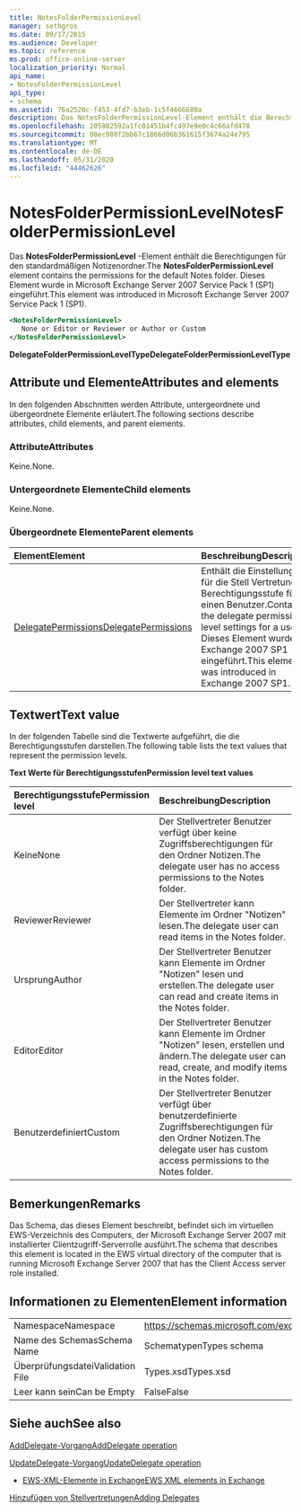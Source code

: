 ```yaml
---
title: NotesFolderPermissionLevel
manager: sethgros
ms.date: 09/17/2015
ms.audience: Developer
ms.topic: reference
ms.prod: office-online-server
localization_priority: Normal
api_name:
- NotesFolderPermissionLevel
api_type:
- schema
ms.assetid: 76a2520c-f453-4fd7-b3eb-1c5f4666680a
description: Das NotesFolderPermissionLevel-Element enthält die Berechtigungen für den standardmäßigen Notizenordner. Dieses Element wurde in Microsoft Exchange Server 2007 Service Pack 1 (SP1) eingeführt.
ms.openlocfilehash: 205802592a1fc01451b4fc497e9e0c4c66afd478
ms.sourcegitcommit: 88ec988f2bb67c1866d06b361615f3674a24e795
ms.translationtype: MT
ms.contentlocale: de-DE
ms.lasthandoff: 05/31/2020
ms.locfileid: "44462626"
---
```

# <a name="notesfolderpermissionlevel"></a><span data-ttu-id="b7867-104">NotesFolderPermissionLevel</span><span class="sxs-lookup"><span data-stu-id="b7867-104">NotesFolderPermissionLevel</span></span>

<span data-ttu-id="b7867-105">Das **NotesFolderPermissionLevel** -Element enthält die Berechtigungen für den standardmäßigen Notizenordner.</span><span class="sxs-lookup"><span data-stu-id="b7867-105">The **NotesFolderPermissionLevel** element contains the permissions for the default Notes folder.</span></span> <span data-ttu-id="b7867-106">Dieses Element wurde in Microsoft Exchange Server 2007 Service Pack 1 (SP1) eingeführt.</span><span class="sxs-lookup"><span data-stu-id="b7867-106">This element was introduced in Microsoft Exchange Server 2007 Service Pack 1 (SP1).</span></span> 
  
```xml
<NotesFolderPermissionLevel>
   None or Editor or Reviewer or Author or Custom
</NotesFolderPermissionLevel>
```

 <span data-ttu-id="b7867-107">**DelegateFolderPermissionLevelType**</span><span class="sxs-lookup"><span data-stu-id="b7867-107">**DelegateFolderPermissionLevelType**</span></span>
## <a name="attributes-and-elements"></a><span data-ttu-id="b7867-108">Attribute und Elemente</span><span class="sxs-lookup"><span data-stu-id="b7867-108">Attributes and elements</span></span>

<span data-ttu-id="b7867-109">In den folgenden Abschnitten werden Attribute, untergeordnete und übergeordnete Elemente erläutert.</span><span class="sxs-lookup"><span data-stu-id="b7867-109">The following sections describe attributes, child elements, and parent elements.</span></span>
  
### <a name="attributes"></a><span data-ttu-id="b7867-110">Attribute</span><span class="sxs-lookup"><span data-stu-id="b7867-110">Attributes</span></span>

<span data-ttu-id="b7867-111">Keine.</span><span class="sxs-lookup"><span data-stu-id="b7867-111">None.</span></span>
  
### <a name="child-elements"></a><span data-ttu-id="b7867-112">Untergeordnete Elemente</span><span class="sxs-lookup"><span data-stu-id="b7867-112">Child elements</span></span>

<span data-ttu-id="b7867-113">Keine.</span><span class="sxs-lookup"><span data-stu-id="b7867-113">None.</span></span>
  
### <a name="parent-elements"></a><span data-ttu-id="b7867-114">Übergeordnete Elemente</span><span class="sxs-lookup"><span data-stu-id="b7867-114">Parent elements</span></span>

|<span data-ttu-id="b7867-115">**Element**</span><span class="sxs-lookup"><span data-stu-id="b7867-115">**Element**</span></span>|<span data-ttu-id="b7867-116">**Beschreibung**</span><span class="sxs-lookup"><span data-stu-id="b7867-116">**Description**</span></span>|
|:-----|:-----|
|[<span data-ttu-id="b7867-117">DelegatePermissions</span><span class="sxs-lookup"><span data-stu-id="b7867-117">DelegatePermissions</span></span>](delegatepermissions.md) <br/> |<span data-ttu-id="b7867-118">Enthält die Einstellungen für die Stell Vertretungs Berechtigungsstufe für einen Benutzer.</span><span class="sxs-lookup"><span data-stu-id="b7867-118">Contains the delegate permission level settings for a user.</span></span> <span data-ttu-id="b7867-119">Dieses Element wurde in Exchange 2007 SP1 eingeführt.</span><span class="sxs-lookup"><span data-stu-id="b7867-119">This element was introduced in Exchange 2007 SP1.</span></span>  <br/> |
   
## <a name="text-value"></a><span data-ttu-id="b7867-120">Textwert</span><span class="sxs-lookup"><span data-stu-id="b7867-120">Text value</span></span>

<span data-ttu-id="b7867-121">In der folgenden Tabelle sind die Textwerte aufgeführt, die die Berechtigungsstufen darstellen.</span><span class="sxs-lookup"><span data-stu-id="b7867-121">The following table lists the text values that represent the permission levels.</span></span>
  
<span data-ttu-id="b7867-122">**Text Werte für Berechtigungsstufen**</span><span class="sxs-lookup"><span data-stu-id="b7867-122">**Permission level text values**</span></span>

|<span data-ttu-id="b7867-123">**Berechtigungsstufe**</span><span class="sxs-lookup"><span data-stu-id="b7867-123">**Permission level**</span></span>|<span data-ttu-id="b7867-124">**Beschreibung**</span><span class="sxs-lookup"><span data-stu-id="b7867-124">**Description**</span></span>|
|:-----|:-----|
|<span data-ttu-id="b7867-125">Keine</span><span class="sxs-lookup"><span data-stu-id="b7867-125">None</span></span>  <br/> |<span data-ttu-id="b7867-126">Der Stellvertreter Benutzer verfügt über keine Zugriffsberechtigungen für den Ordner Notizen.</span><span class="sxs-lookup"><span data-stu-id="b7867-126">The delegate user has no access permissions to the Notes folder.</span></span>  <br/> |
|<span data-ttu-id="b7867-127">Reviewer</span><span class="sxs-lookup"><span data-stu-id="b7867-127">Reviewer</span></span>  <br/> |<span data-ttu-id="b7867-128">Der Stellvertreter kann Elemente im Ordner "Notizen" lesen.</span><span class="sxs-lookup"><span data-stu-id="b7867-128">The delegate user can read items in the Notes folder.</span></span>  <br/> |
|<span data-ttu-id="b7867-129">Ursprung</span><span class="sxs-lookup"><span data-stu-id="b7867-129">Author</span></span>  <br/> |<span data-ttu-id="b7867-130">Der Stellvertreter Benutzer kann Elemente im Ordner "Notizen" lesen und erstellen.</span><span class="sxs-lookup"><span data-stu-id="b7867-130">The delegate user can read and create items in the Notes folder.</span></span>  <br/> |
|<span data-ttu-id="b7867-131">Editor</span><span class="sxs-lookup"><span data-stu-id="b7867-131">Editor</span></span>  <br/> |<span data-ttu-id="b7867-132">Der Stellvertreter Benutzer kann Elemente im Ordner "Notizen" lesen, erstellen und ändern.</span><span class="sxs-lookup"><span data-stu-id="b7867-132">The delegate user can read, create, and modify items in the Notes folder.</span></span>  <br/> |
|<span data-ttu-id="b7867-133">Benutzerdefiniert</span><span class="sxs-lookup"><span data-stu-id="b7867-133">Custom</span></span>  <br/> |<span data-ttu-id="b7867-134">Der Stellvertreter Benutzer verfügt über benutzerdefinierte Zugriffsberechtigungen für den Ordner Notizen.</span><span class="sxs-lookup"><span data-stu-id="b7867-134">The delegate user has custom access permissions to the Notes folder.</span></span>  <br/> |
   
## <a name="remarks"></a><span data-ttu-id="b7867-135">Bemerkungen</span><span class="sxs-lookup"><span data-stu-id="b7867-135">Remarks</span></span>

<span data-ttu-id="b7867-136">Das Schema, das dieses Element beschreibt, befindet sich im virtuellen EWS-Verzeichnis des Computers, der Microsoft Exchange Server 2007 mit installierter Clientzugriff-Serverrolle ausführt.</span><span class="sxs-lookup"><span data-stu-id="b7867-136">The schema that describes this element is located in the EWS virtual directory of the computer that is running Microsoft Exchange Server 2007 that has the Client Access server role installed.</span></span>
  
## <a name="element-information"></a><span data-ttu-id="b7867-137">Informationen zu Elementen</span><span class="sxs-lookup"><span data-stu-id="b7867-137">Element information</span></span>

|||
|:-----|:-----|
|<span data-ttu-id="b7867-138">Namespace</span><span class="sxs-lookup"><span data-stu-id="b7867-138">Namespace</span></span>  <br/> |https://schemas.microsoft.com/exchange/services/2006/types  <br/> |
|<span data-ttu-id="b7867-139">Name des Schemas</span><span class="sxs-lookup"><span data-stu-id="b7867-139">Schema Name</span></span>  <br/> |<span data-ttu-id="b7867-140">Schematypen</span><span class="sxs-lookup"><span data-stu-id="b7867-140">Types schema</span></span>  <br/> |
|<span data-ttu-id="b7867-141">Überprüfungsdatei</span><span class="sxs-lookup"><span data-stu-id="b7867-141">Validation File</span></span>  <br/> |<span data-ttu-id="b7867-142">Types.xsd</span><span class="sxs-lookup"><span data-stu-id="b7867-142">Types.xsd</span></span>  <br/> |
|<span data-ttu-id="b7867-143">Leer kann sein</span><span class="sxs-lookup"><span data-stu-id="b7867-143">Can be Empty</span></span>  <br/> |<span data-ttu-id="b7867-144">False</span><span class="sxs-lookup"><span data-stu-id="b7867-144">False</span></span>  <br/> |
   
## <a name="see-also"></a><span data-ttu-id="b7867-145">Siehe auch</span><span class="sxs-lookup"><span data-stu-id="b7867-145">See also</span></span>



[<span data-ttu-id="b7867-146">AddDelegate-Vorgang</span><span class="sxs-lookup"><span data-stu-id="b7867-146">AddDelegate operation</span></span>](adddelegate-operation.md)
  
[<span data-ttu-id="b7867-147">UpdateDelegate-Vorgang</span><span class="sxs-lookup"><span data-stu-id="b7867-147">UpdateDelegate operation</span></span>](updatedelegate-operation.md)


- [<span data-ttu-id="b7867-148">EWS-XML-Elemente in Exchange</span><span class="sxs-lookup"><span data-stu-id="b7867-148">EWS XML elements in Exchange</span></span>](ews-xml-elements-in-exchange.md)


[<span data-ttu-id="b7867-149">Hinzufügen von Stellvertretungen</span><span class="sxs-lookup"><span data-stu-id="b7867-149">Adding Delegates</span></span>](https://msdn.microsoft.com/library/3a744150-66a3-4a13-9433-793603ba5038%28Office.15%29.aspx)

